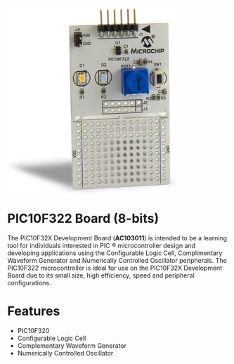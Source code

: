 
![Board](images/PIC10F322.jpg)<br>
# PIC10F322 Board (8-bits)

The PIC10F32X Development Board (**AC103011**) is intended to be a learning tool for individuals interested in PIC ® microcontroller design and developing applications using the Configurable Logic Cell, Complimentary Waveform Generator and Numerically Controlled Oscillator peripherals. The PIC10F322 microcontroller is ideal for use on the PIC10F32X Development Board due to its small size, high efficiency, speed and peripheral configurations.

# Features

* PIC10F320
* Configurable Logic Cell
* Complementary Waveform Generator
* Numerically Controlled Oscillator


